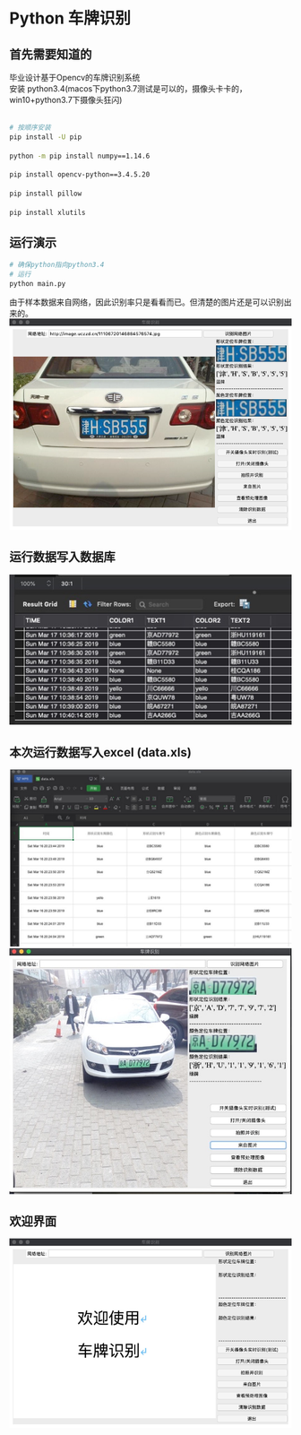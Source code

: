 # Python 车牌识别
## 首先需要知道的
毕业设计基于Opencv的车牌识别系统 \
安装 python3.4(macos下python3.7测试是可以的，摄像头卡卡的，win10+python3.7下摄像头狂闪)

``` bash

# 按顺序安装
pip install -U pip

python -m pip install numpy==1.14.6

pip install opencv-python==3.4.5.20

pip install pillow

pip install xlutils

```

## 运行演示
``` bash
# 确保python指向python3.4
# 运行
python main.py

```

由于样本数据来自网络，因此识别率只是看看而已。但清楚的图片还是可以识别出来的。  \
![演示](pic/3.png)
## 运行数据写入数据库
![sql](pic/sql.jpg)
## 本次运行数据写入excel (data.xls)
![界面](pic/1.png)
![界面](pic/4.png)
## 欢迎界面
![欢迎界面](pic/2.png)